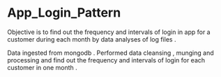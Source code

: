 # App_Login_Pattern

Objective is to find out the frequency and intervals of login in app for a customer during each month by data analyses of log files .

Data ingested from mongodb . Performed data cleansing , munging and processing and find out the frequency and intervals of login
for each customer in one month .










